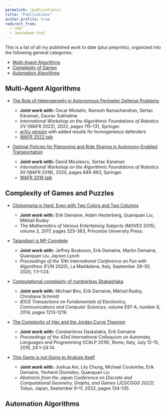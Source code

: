 ```yaml
---
permalink: /publications/
title: "Publications"
author_profile: true
redirect_from: 
  - /md/
  - /markdown.html
---
```


This is a list of all my published work to date (plus preprints), organized into the following general categories:
* <a href="#multi_agent_algorithms">Multi-Agent Algorithms</a>
* <a href="#complexity_of_games">Complexity of Games</a>
* <a href="#automation_algorithms">Automation Algorithms</a>


## Multi-Agent Algorithms<a id="multi_agent_algorithms"> </a>

* [The Role of Heterogeneity in Autonomous Perimeter Defense Problems](https://aadler1561.github.io/files/multi_agent/heterogeneity.pdf)
  * <b>Joint work with:</b> Oscar Mickelin, Ramesh Ramachandran, Sertac Karaman, Gaurav Sukhatme
  * <i>International Workshop on the Algorithmic Foundations of Robotics XV</i> (WAFR 2022), 2022, pages 115–131, Springer.
  * [arXiv version](https://arxiv.org/abs/2202.10433) with added results for homogeneous defenders
  * [WAFR 2022 talk](https://www.youtube.com/watch?v=ZNBNyxomC6A&t=3172s)


* [Optimal Policies for Platooning and Ride Sharing in Autonomy-Enabled Transportation](https://aadler1561.github.io/files/multi_agent/platooning.pdf)
  * <b>Joint work with:</b> David Miculescu, Sertac Karaman
  * <i>International Workshop on the Algorithmic Foundations of Robotics XII</i> (WAFR 2016), 2020, pages 848-863, Springer.
  * [WAFR 2016 talk](https://www.youtube.com/watch?v=OI67KTwkB54)


## Complexity of Games and Puzzles<a id="complexity_of_games"> </a>

* [Clickomania is Hard, Even with Two Colors and Two Columns](https://aadler1561.github.io/files/complexity_games/clickomania.pdf)
  * <b>Joint work with:</b> Erik Demaine, Adam Hesterberg, Quanquan Liu, Mikhail Rudoy
  * <i> The Mathematics of Various Entertaining Subjects</i> (MOVES 2015), volume 2, 2017, pages 325–363, Princeton University Press.

* [Tatamibari is NP-Complete](https://aadler1561.github.io/files/complexity_games/tatamibari.pdf)
  * <b>Joint work with:</b> Jeffrey Bosboom, Erik Demaine, Martin Demaine, Quanquan Liu, Jayson Lynch
  * <i>Proceedings of the 10th International Conference on Fun with Algorithms</i> (FUN 2020), La Maddalena, Italy, September 28–30, 2020, 1:1–1:24.

* [Computational complexity of numberless Shakashaka](https://aadler1561.github.io/files/complexity_games/shakashaka.pdf)
  * <b>Joint work with:</b> Michael Biro, Erik Demaine, Mikhail Rudoy, Christiane Schmidt
  * <i>IEICE Transactions on Fundamentals of Electronics, Communications and Computer Sciences</i>, volume E97-A, number 6, 2014, pages 1213–1219.

* [The Complexity of Hex and the Jordan Curve Theorem](https://aadler1561.github.io/files/complexity_games/hex.pdf)
  * <b>Joint work with:</b> Constantinos Daskalakis, Erik Demaine
  * <i>Proceedings of the 43rd International Colloquium on Automata, Languages and Programming</i> (ICALP 2016), Rome, Italy, July 12–15, 2016, 24:1–24:14.

* [This Game is not Going to Analyze Itself](https://aadler1561.github.io/files/complexity_games/this_game_is_not_going_to_analyze_itself.pdf)
  * <b>Joint work with:</b> Joshua Ani, Lily Chung, Michael Coulombe, Erik Demaine, Yevhenii Diomidov, Quanquan Liu
  * <i>Abstracts from the Japan Conference on Discrete and Computational Geometry, Graphs, and Games (JCDCGGG 2022)</i>, Tokyo, Japan, September 9–11, 2022, pages 134–135.


## Automation Algorithms<a id="automation_algorithms"> </a>



